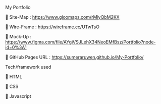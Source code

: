 My Portfolio

🔗 Site-Map : https://www.gloomaps.com/rMlyQbM2KX

🔗 Wire-Frame : https://wireframe.cc/UTwTsO

🔗 Mock-Up : https://www.figma.com/file/AYgiVSJLehX34NeoEMfBsz/Portfolio?node-id=0%3A1

🔗 GitHub Pages URL : https://sumeraruwen.github.io/My-Portfolio/ 


Tech/framework used

🔗 HTML

🔗 CSS

🔗 Javascript
